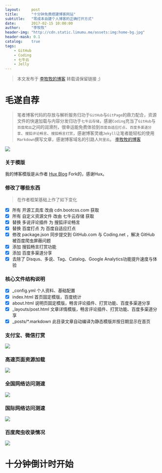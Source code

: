 ```yaml
---
layout:     post
title:      "十分钟免费搭建博客网站"
subtitle:   "零成本自建个人博客的正确打开方式"
date:       2017-02-15 10:00:00
author:     "李牧牧"
header-img: "http://cdn.static.limumu.me/assets:img:home-bg.jpg"
header-mask: 0.1
catalog:    true
tags:
    - GitHub
    - Coding
    - 七牛云
    - Jelly
---
```


> 本文发布于 [李牧牧的博客](http://limumu.me) 转载请保留链接 ;)



# 毛遂自荐

> 笔者博客代码的存放与解析服务归功于`GitHub`与`GitPage`的鼎力配合，资源文件的快速加载与内容分发归功于`七牛云存储`，感谢`Coding`充当了`GitHub`与`百度爬出`之间的润滑剂，很幸运能免费体验到`百度自适应打点`、`百度多渠道分享`、`搜狐评论畅言`、`搜狐畅言打赏`，感谢博客灵魂`Jekyll`让笔者能轻松的使用`Markdown`撰写文章，感谢博客域名的引路人`阿里云`。 [李牧牧的博客](http://limumu.me) 

![](http://cdn.static.limumu.me/assets:post:img:2017061301.png)

### 关于模版

我的博客模版是从作者 [Hux Blog](https://github.com/Huxpro/huxpro.github.io) Fork的，感谢Hux。

### 修改了哪些东西

> 在作者框架基础上作了如下变化

- [x] 所有 开源工具库 改由 cdn.bootcss.com 获取
- [x] 所有 自定义资源文件 改由 七牛云存储 获取
- [x] 替换 多说评论插件 为 搜狐评论畅言
- [x] 替换 百度打点 为 百度自适应打点
- [x] 修改 package.json 同步提交到 GitHub.com 与 Coding.net ，解决 GitHub 被百度爬虫屏蔽问题
- [x] 添加 搜狐畅言打赏功能
- [x] 添加 百度多渠道分享
- [x] 去除了 Disqus、多说、Tag、Catalog、Google Analytics功能提升速度与体验

###  核心文件结构说明

- [x] _config.yml 个人资料、基础配置
- [x] index.html 首页固定模版，百度统计
- [x] about.html 说明页固定模版，畅言评论插件、打赏功能、百度多渠道分享
- [x] _layouts/post.html 文章详情模版，畅言评论插件、打赏功能、百度多渠道分享
- [x] _posts/*.markdown 此目录文章自动编译为静态模版并按日期显示在首页

###  支付宝、微信打赏

![](http://cdn.static.limumu.me/assets:post:img:2017061302.png)


###  高速页面资源加载

![](http://cdn.static.limumu.me/assets:post:img:2017061303.png)


###  全国网络访问测速

![](http://cdn.static.limumu.me/assets:post:img:2017061304.png)

###  国际网络访问测速

![](http://cdn.static.limumu.me/assets:post:img:2017061305.png)


###  百度爬虫收录情况

![](http://cdn.static.limumu.me/assets:post:img:2017061306.png)


# 十分钟倒计时开始

